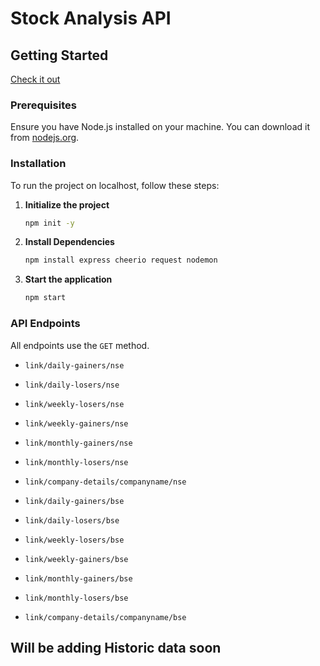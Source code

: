 # Stock Analysis API

## Getting Started

[Check it out](https://stock-analysis-api.vercel.app/)

### Prerequisites

Ensure you have Node.js installed on your machine. You can download it from [nodejs.org](https://nodejs.org/).

### Installation

To run the project on localhost, follow these steps:

1. **Initialize the project**

    ```bash
    npm init -y
    ```

2. **Install Dependencies**

    ```bash
    npm install express cheerio request nodemon
    ```

3. **Start the application**

    ```bash
    npm start
    ```

### API Endpoints

All endpoints use the `GET` method.

- `link/daily-gainers/nse`
- `link/daily-losers/nse`
- `link/weekly-losers/nse`
- `link/weekly-gainers/nse`
- `link/monthly-gainers/nse`
- `link/monthly-losers/nse`
- `link/company-details/companyname/nse`

- `link/daily-gainers/bse`
- `link/daily-losers/bse`
- `link/weekly-losers/bse`
- `link/weekly-gainers/bse`
- `link/monthly-gainers/bse`
- `link/monthly-losers/bse`
- `link/company-details/companyname/bse`


## Will be adding Historic data soon
